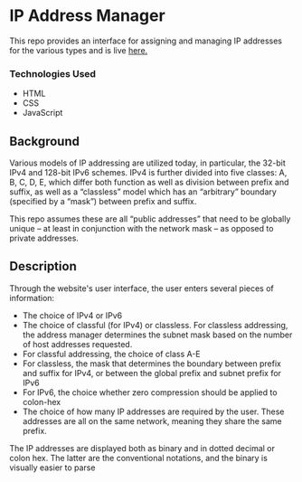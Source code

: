 # IP Address Manager

This repo provides an interface for assigning and managing IP addresses for the various types and is live [here.](https://venus.cs.qc.cuny.edu/~abma2399/cs355/IPAddressManager.html)

### Technologies Used
* HTML
* CSS
* JavaScript

## Background
Various models of IP addressing are utilized today, in particular, the 32-bit IPv4 and 128-bit IPv6 schemes. IPv4 is
further divided into five classes: A, B, C, D, E, which differ both function as well as division between prefix and suffix, as
well as a “classless” model which has an “arbitrary” boundary (specified by a “mask”) between prefix and suffix.

This repo assumes these are all “public addresses” that need to be globally unique – at least in conjunction with the network
mask – as opposed to private addresses. 

## Description
Through the website's user interface, the user enters several pieces of information: 
* The choice of IPv4 or IPv6
* The choice of classful (for IPv4) or classless. For classless addressing, the address manager determines the subnet mask based on the number of host addresses requested. 
* For classful addressing, the choice of class A-E
* For classless, the mask that determines the boundary between prefix and suffix for IPv4, or between the global prefix and subnet prefix for IPv6
* For IPv6, the choice whether zero compression should be applied to colon-hex
* The choice of how many IP addresses are required by the user. These addresses are all on the same network, meaning they share the same prefix.

The IP addresses are displayed both as binary and in dotted decimal or colon hex. The latter are the conventional notations, and the binary is visually easier
to parse